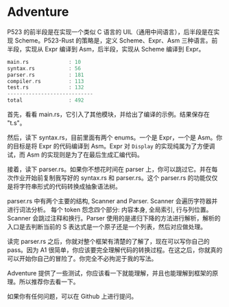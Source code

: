 # Adventure

P523 的前半段是在实现一个类似 C 语言的 UIL（通用中间语言），后半段是在实现 Scheme。P523-Rust 的策略是，定义 Scheme、Expr、Asm 三种语言。前半段，实现从 Expr 编译到 Asm，后半段，实现从 Scheme 编译到 Expr。 

```rs
main.rs             : 10
syntax.rs           : 56
parser.rs           : 181
compiler.rs         : 113
test.rs             : 132
----------------------------
total               : 492
```


首先，看看 main.rs，它引入了其他模块，并给出了编译的示例。结果保存在 "t.s"。

然后，读下 syntax.rs，目前里面有两个 enums。一个是 Expr，一个是 Asm。你的目标是将 Expr 的代码编译到 Asm。Expr 对 `Display` 的实现纯属为了方便调试，而 Asm 的实现则是为了在最后生成汇编代码。

接着，读下 parser.rs。如果你不想花时间在 parser 上，你可以跳过它。并在每次作业开始前复制我写好的 syntax.rs 和 parser.rs。这个 parser.rs 的功能仅仅是将字符串形式的代码转换成抽象语法树。

parser.rs 中有两个主要的结构, Scanner and Parser. Scanner 会遍历字符器并进行词法分析。 每个 token 怨念四个部分: 内容本身, 全局索引, 行与列位置。Scanner 会跳过注释和换行。Parser 使用的是递归下降的方法进行解析，解析的入口是去判断当前的 S 表达式是一个原子还是一个列表，然后对应做处理。

读完 parser.rs 之后，你就对整个框架有清楚的了解了，现在可以写你自己的 pass。因为 A1 很简单，你应该要完全理解代码的转换过程。在这之后，你就真的可以开始你自己的冒险了。你完全不必拘泥于我的写法。

Adventure 提供了一些测试，你应该看一下就能理解，并且也能理解到框架的原理。所以推荐你去看一下。

如果你有任何问题，可以在 Github 上进行提问。